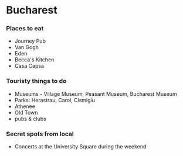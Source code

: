 # Bucharest

### Places to eat
 - Journey Pub
 - Van Gogh
 - Eden
 - Becca's Kitchen
 - Casa Capsa

### Touristy things to do
 
 - Museums - Village Museum, Peasant Museum, Bucharest Museum
 - Parks: Herastrau, Carol, Cismigiu
 - Athenee
 - Old Town
 - pubs & clubs

### Secret spots from local
  
  - Concerts at the University Square during the weekend
